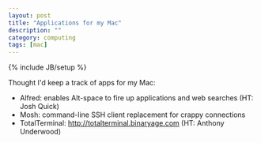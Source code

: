 ```yaml
---
layout: post
title: "Applications for my Mac"
description: ""
category: computing
tags: [mac]
---
```

{% include JB/setup %}

Thought I'd keep a track of apps for my Mac:

*	Alfred: enables Alt-space to fire up applications and web searches (HT: Josh Quick)
*	Mosh: command-line SSH client replacement for crappy connections
*	TotalTerminal: http://totalterminal.binaryage.com (HT: Anthony Underwood)
